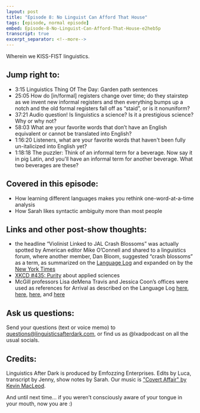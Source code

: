 ```yaml
---
layout: post
title: "Episode 8: No Linguist Can Afford That House"
tags: [episode, normal episode]
embed: Episode-8-No-Linguist-Can-Afford-That-House-e2heb5p
transcript: true
excerpt_separator: <!--more-->
---
```

Wherein we KISS-FIST linguistics.
<!--more-->

## Jump right to:
- 3:15 Linguistics Thing Of The Day: Garden path sentences
- 25:05 How do [in/formal] registers change over time; do they stairstep as we invent new informal registers and then everything bumps up a notch and the old formal registers fall off as “staid”, or is it nonuniform?
- 37:21 Audio question! Is linguistics a science? Is it a prestigious science? Why or why not?
- 58:03 What are your favorite words that don’t have an English equivalent or cannot be translated into English?
- 1:16:20 Listeners, what are your favorite words that haven't been fully un-italicized into English yet?
- 1:18:18 The puzzler: Think of an informal term for a beverage. Now say it in pig Latin, and you'll have an informal term for another beverage. What two beverages are these?

## Covered in this episode:
- How learning different languages makes you rethink one-word-at-a-time analysis
- How Sarah likes syntactic ambiguity more than most people

## Links and other post-show thoughts:
- the headline “Violinist Linked to JAL Crash Blossoms” was actually spotted by American editor Mike O’Connell and shared to a linguistics forum, where another member, Dan Bloom, suggested “crash blossoms” as a term, as summarized on the [Language Log](https://languagelog.ldc.upenn.edu/nll/?p=1693) and expanded on by the [New York Times](https://www.nytimes.com/2010/01/31/magazine/31FOB-onlanguage-t.html)
- [XKCD #435: Purity](https://xkcd.com/435/) about applied sciences
- McGill professors Lisa deMena Travis and Jessica Coon’s offices were used as references for Arrival as described on the Language Log [here](https://languagelog.ldc.upenn.edu/nll/?p=28924), [here](https://languagelog.ldc.upenn.edu/nll/?p=29296), [here](https://languagelog.ldc.upenn.edu/nll/?p=29480), and [here](https://languagelog.ldc.upenn.edu/nll/?p=29595)

## Ask us questions:
Send your questions (text or voice memo) to questions@linguisticsafterdark.com, or find us as @lxadpodcast on all the usual socials.

## Credits:
Linguistics After Dark is produced by Emfozzing Enterprises. Edits by Luca, transcript by Jenny, show notes by Sarah. Our music is ["Covert Affair" by Kevin MacLeod](https://incompetech.filmmusic.io/song/3558-covert-affair/).

And until next time… if you weren’t consciously aware of your tongue in your mouth, now you are :)
